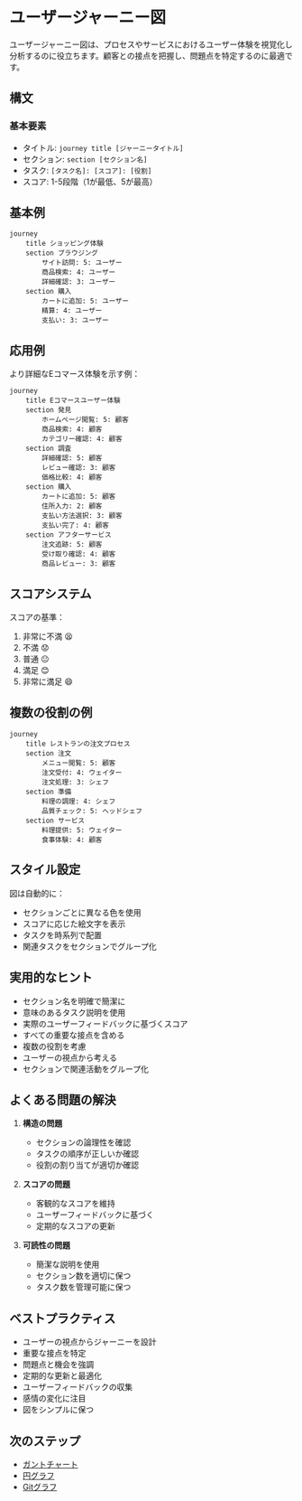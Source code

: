 # ユーザージャーニー図

ユーザージャーニー図は、プロセスやサービスにおけるユーザー体験を視覚化し分析するのに役立ちます。顧客との接点を把握し、問題点を特定するのに最適です。

## 構文

### 基本要素
- タイトル: `journey title [ジャーニータイトル]`
- セクション: `section [セクション名]`
- タスク: `[タスク名]: [スコア]: [役割]`
- スコア: 1-5段階（1が最低、5が最高）

## 基本例

```mermaid
journey
    title ショッピング体験
    section ブラウジング
        サイト訪問: 5: ユーザー
        商品検索: 4: ユーザー
        詳細確認: 3: ユーザー
    section 購入
        カートに追加: 5: ユーザー
        精算: 4: ユーザー
        支払い: 3: ユーザー
```

## 応用例

より詳細なEコマース体験を示す例：

```mermaid
journey
    title Eコマースユーザー体験
    section 発見
        ホームページ閲覧: 5: 顧客
        商品検索: 4: 顧客
        カテゴリー確認: 4: 顧客
    section 調査
        詳細確認: 5: 顧客
        レビュー確認: 3: 顧客
        価格比較: 4: 顧客
    section 購入
        カートに追加: 5: 顧客
        住所入力: 2: 顧客
        支払い方法選択: 3: 顧客
        支払い完了: 4: 顧客
    section アフターサービス
        注文追跡: 5: 顧客
        受け取り確認: 4: 顧客
        商品レビュー: 3: 顧客
```

## スコアシステム

スコアの基準：
1. 非常に不満 😫
2. 不満 😟
3. 普通 😐
4. 満足 😊
5. 非常に満足 😄

## 複数の役割の例

```mermaid
journey
    title レストランの注文プロセス
    section 注文
        メニュー閲覧: 5: 顧客
        注文受付: 4: ウェイター
        注文処理: 3: シェフ
    section 準備
        料理の調理: 4: シェフ
        品質チェック: 5: ヘッドシェフ
    section サービス
        料理提供: 5: ウェイター
        食事体験: 4: 顧客
```

## スタイル設定

図は自動的に：
- セクションごとに異なる色を使用
- スコアに応じた絵文字を表示
- タスクを時系列で配置
- 関連タスクをセクションでグループ化

## 実用的なヒント
- セクション名を明確で簡潔に
- 意味のあるタスク説明を使用
- 実際のユーザーフィードバックに基づくスコア
- すべての重要な接点を含める
- 複数の役割を考慮
- ユーザーの視点から考える
- セクションで関連活動をグループ化

## よくある問題の解決

1. **構造の問題**
   - セクションの論理性を確認
   - タスクの順序が正しいか確認
   - 役割の割り当てが適切か確認

2. **スコアの問題**
   - 客観的なスコアを維持
   - ユーザーフィードバックに基づく
   - 定期的なスコアの更新

3. **可読性の問題**
   - 簡潔な説明を使用
   - セクション数を適切に保つ
   - タスク数を管理可能に保つ

## ベストプラクティス
- ユーザーの視点からジャーニーを設計
- 重要な接点を特定
- 問題点と機会を強調
- 定期的な更新と最適化
- ユーザーフィードバックの収集
- 感情の変化に注目
- 図をシンプルに保つ

## 次のステップ
- [ガントチャート](/ja/diagrams/gantt)
- [円グラフ](/ja/diagrams/pie)
- [Gitグラフ](/ja/diagrams/git) 